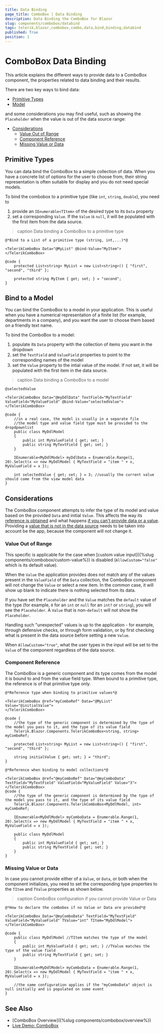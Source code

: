 ```yaml
---
title: Data Binding
page_title: ComboBox | Data Binding
description: Data Binding the ComboBox for Blazor
slug: components/combobox/databind
tags: telerik,blazor,combobox,combo,data,bind,binding,databind
published: True
position: 1
---
```


# ComboBox Data Binding

This article explains the different ways to provide data to a ComboBox component, the properties related to data binding and their results.

There are two key ways to bind data:

* [Primitive Types](#primitive-types)
* [Model](#bind-to-a-model)

and some considerations you may find useful, such as showing the `Placeholder` when the value is out of the data source range:

* [Considerations](#considerations)
	* [Value Out of Range](#value-out-of-range)
	* [Component Reference](#component-reference)
	* [Missing Value or Data](#missing-value-or-data)

## Primitive Types

You can data bind the ComboBox to a simple collection of data. When you have a concrete list of options for the user to choose from, their string representation is often suitable for display and you do not need special models. 

To bind the combobox to a primitive type (like `int`, `string`, `double`), you need to

1. provide an `IEnumerable<TItem>` of the desired type to its `Data` property
1. set a corresponding `Value`. If the `Value` is `null`, it will be populated with the first item from the data source.

>caption Data binding a ComboBox to a primitive type

````CSHTML
@*Bind to a List of a primitive type (string, int,...)*@

<TelerikComboBox Data="@MyList" @bind-Value="MyItem">
</TelerikComboBox>

@code {
    protected List<string> MyList = new List<string>() { "first", "second", "third" };

    protected string MyItem { get; set; } = "second";
}
````

## Bind to a Model

You can bind the ComboBox to a model in your application. This is useful when you have a numerical representation of a finite list (for example, departments in a company), and you want the user to choose them based on a friendly text name.

To bind the ComboBox to a model:

1. populate its `Data` property with the collection of items you want in the dropdown
1. set the `TextField` and `ValueField` properties to point to the corresponding names of the model
1. set the `Value` property to the intial value of the model. If not set, it will be populated with the first item in the data source.

>caption Data binding a ComboBox to a model

````CSHTML
@selectedValue

<TelerikComboBox Data="@myDdlData" TextField="MyTextField" ValueField="MyValueField" @bind-Value="selectedValue">
</TelerikComboBox>

@code {
    //in a real case, the model is usually in a separate file
    //the model type and value field type must be provided to the dropdpownlist
    public class MyDdlModel
    {
        public int MyValueField { get; set; }
        public string MyTextField { get; set; }
    }

    IEnumerable<MyDdlModel> myDdlData = Enumerable.Range(1, 20).Select(x => new MyDdlModel { MyTextField = "item " + x, MyValueField = x });

    int selectedValue { get; set; } = 3; //usually the current value should come from the view model data
}
````

## Considerations

The ComboBox component attempts to infer the type of its model and value based on the provided `Data` and initial `Value`. This affects the way its [reference is obtained](#component-reference) and what happens [if you can't provide data or a value](#missing-value-or-data). Providing a [value that is not in the data source](#value-out-of-range) needs to be taken into account be the app, because the component will not change it.

### Value Out of Range

This specific is applicable for the case when [custom value input]({%slug components/combobox/custom-value%}) is disabled (`AllowCustom="false"` which is its default value).

When the `Value` the application provides does not match any of the values present in the `ValueField` of the `Data` collection, the ComboBox component will not change the `Value` or select a new item. In the common case, it will show up blank to indicate there is nothing selected from its data.

If you have set the `Placeholder` and the `Value` matches the `default` value of the type (for example, `0` for an `int` or `null` for an `int?` or `string`), you will see the `Placeholder`. A `Value` that is non-`default` will not show the `Placeholder`.

Handling such "unexpected" values is up to the application - for example, through defensive checks, or through form validation, or by first checking what is present in the data source before setting a new `Value`.

When `AllowCustom="true"`, what the user types in the input will be set to the `Value` of the component regardless of the data source.

### Component Reference

The ComboBox is a generic component and its type comes from the model it is bound to and from the value field type. When bound to a primitive type, the reference is of that primitive type only.

````Primitive
@*Reference type when binding to primitive values*@

<TelerikComboBox @ref="myComboRef" Data="@MyList" Value="@initialValue">
</TelerikComboBox>

@code {
    //the type of the generic component is determined by the type of the model you pass to it, and the type of its value field
    Telerik.Blazor.Components.TelerikComboBox<string, string> myComboRef;

    protected List<string> MyList = new List<string>() { "first", "second", "third" };

    string initialValue { get; set; } = "third";
}
````
````Model
@*Reference when binding to model collections*@

<TelerikComboBox @ref="@myComboRef" Data="@myComboData" TextField="MyTextField" ValueField="MyValueField" Value="3">
</TelerikComboBox>
@code {
    //the type of the generic component is determined by the type of the model you pass to it, and the type of its value field
    Telerik.Blazor.Components.TelerikComboBox<MyDdlModel, int> myComboRef;

    IEnumerable<MyDdlModel> myComboData = Enumerable.Range(1, 20).Select(x => new MyDdlModel { MyTextField = "item " + x, MyValueField = x });

    public class MyDdlModel
    {
        public int MyValueField { get; set; }
        public string MyTextField { get; set; }
    }
}
````

### Missing Value or Data

 In case you cannot provide either of a `Value`, or `Data`, or both when the component initializes, you need to set the corresponding type properties to the `TItem` and `TValue` properties as shown below.

>caption ComboBox configuration if you cannot provide Value or Data

````CSHTML
@*How to declare the combobox if no Value or Data are provided*@

<TelerikComboBox Data="@myComboData" TextField="MyTextField" ValueField="MyValueField" TValue="int" TItem="MyDdlModel">
</TelerikComboBox>

@code {
    public class MyDdlModel //TItem matches the type of the model
    {
        public int MyValueField { get; set; } //TValue matches the type of the value field
        public string MyTextField { get; set; }
    }

    IEnumerable<MyDdlModel> myComboData = Enumerable.Range(1, 20).Select(x => new MyDdlModel { MyTextField = "item " + x, MyValueField = x });

    //the same configuration applies if the "myComboData" object is null initially and is populated on some event
}
````


## See Also

  * [ComboBox Overview]({%slug components/combobox/overview%})
  * [Live Demo: ComboBox](https://demos.telerik.com/blazor-ui/combobox/overview)
